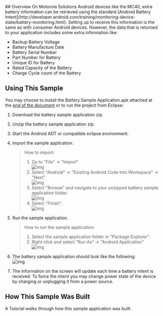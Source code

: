 <!-- Launchpad Link id: samplebatteryintent
	usage <a data-link="id">blah blah</a>
	replace id
-->
<div class="tableofcontents"> </div>
## Overview
On Motorola Solutions Android devices like the MC40, extra battery information can be retrieved using the standard [Android Battery Intent](http://developer.android.com/training/monitoring-device-state/battery-monitoring.html). Setting up to receive this information is the same as with consumer Android devices. However, the data that is returned to your application includes some extra information like:

* Backup Battery Voltage
* Battery Manufacture Date
* Battery Serial Number
* Part Number for Battery
* Unique ID for Battery
* Rated Capacity of the Battery
* Charge Cycle count of the Battery
 
## Using This Sample
You may choose to install the Battery Sample Application.apk attached at the [end of the document](#theend) or to run the project from Eclipse:

1. Download the battery sample application zip. 
2. Unzip the battery sample application zip.
3. Start the Android ADT or compatible eclipse environment. 
4. Import the sample application. 
	>How to import:  
 	>1. Go to "File" -> "Import"  
 	>![img](https://s3-us-west-1.amazonaws.com/launchpad-images/emdk/SampleBatteryIntent/FileImport.jpg)   
 	>2. Select "Android" -> "Existing Android Code Into Workspace" -> "Next"   
 	>![img](https://s3-us-west-1.amazonaws.com/launchpad-images/emdk/SampleBatteryIntent/ImportNext.jpg)   
 	>3. Select "Browse" and navigate to your unzipped battery sample application folder.  
 	>![img](https://s3-us-west-1.amazonaws.com/launchpad-images/emdk/SampleBatteryIntent/Browse.jpg)  
 	>4. Select "Finish".  
 	>![img](https://s3-us-west-1.amazonaws.com/launchpad-images/emdk/SampleBatteryIntent/Finish.jpg)  

5. Run the sample application. 
	>How to run the sample application:   
 	>1. Select the sample application folder in "Package Explorer".      
 	>2. Right click and select "Run As" -> "Android Application"  
 	>![img](https://s3-us-west-1.amazonaws.com/launchpad-images/emdk/SampleBatteryIntent/RunAs.jpg)   

6. The battery sample application should look like the following:  
	![img](https://s3-us-west-1.amazonaws.com/launchpad-images/emdk/SampleBatteryIntent/BatterySampleApplication.jpg)  

7. The information on the screen will update each time a battery intent is received. To force the intent you may change power state of the device by charging or unplugging it from a power source.


## How This Sample Was Built 
A <a data-link="tutbatteryintent">Tutorial</a> walks through how this sample application was built. 

<a name="theend"></a>
